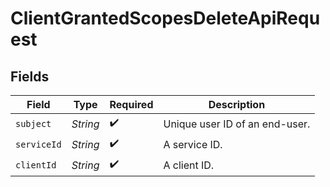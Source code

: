 # ClientGrantedScopesDeleteApiRequest


## Fields

| Field                           | Type                            | Required                        | Description                     |
| ------------------------------- | ------------------------------- | ------------------------------- | ------------------------------- |
| `subject`                       | *String*                        | :heavy_check_mark:              | Unique user ID of an end-user.<br/> |
| `serviceId`                     | *String*                        | :heavy_check_mark:              | A service ID.                   |
| `clientId`                      | *String*                        | :heavy_check_mark:              | A client ID.<br/>               |